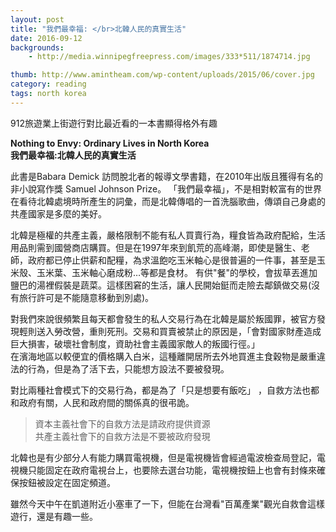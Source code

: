 ```yaml
---
layout: post
title: "我們最幸福: </br>北韓人民的真實生活"
date: 2016-09-12
backgrounds:
    - http://media.winnipegfreepress.com/images/333*511/1874714.jpg

thumb: http://www.amintheam.com/wp-content/uploads/2015/06/cover.jpg
category: reading
tags: north korea
---
```


912旅遊業上街遊行對比最近看的一本書顯得格外有趣

<b>Nothing to Envy: Ordinary Lives in North Korea</b>   
**我們最幸福:北韓人民的真實生活**

此書是Babara Demick 訪問脫北者的報導文學書籍，在2010年出版且獲得有名的非小說寫作獎 Samuel Johnson Prize。
「我們最幸福」，不是相對較富有的世界在看待北韓處境時所產生的詞彙，而是北韓傳唱的一首洗腦歌曲，傳頌自己身處的共產國家是多麼的美好。

北韓是極權的共產主義，嚴格限制不能有私人買賣行為，糧食皆為政府配給，生活用品則需到國營商店購買。但是在1997年來到飢荒的高峰潮，即使是醫生、老師，政府都已停止供薪和配糧，為求溫飽吃玉米軸心是很普遍的一件事，甚至是玉米殼、玉米葉、玉米軸心磨成粉…等都是食材。
有供&quot;餐&quot;的學校，會拔草丟進加鹽巴的湯裡假裝是蔬菜。這樣困窘的生活，讓人民開始鋌而走險去鄰鎮做交易(沒有旅行許可是不能隨意移動到別處)。

對我們來說很頻繁且每天都會發生的私人交易行為在北韓是屬於叛國罪，被官方發現輕則送入勞改營，重則死刑。交易和買賣被禁止的原因是，「會對國家財產造成巨大損害，破壞社會制度，資助社會主義國家敵人的叛國行徑。」  
在濱海地區以較便宜的價格購入白米，這種離開居所去外地買進主食穀物是嚴重違法的行為，但是為了活下去，只能想方設法不要被發現。

對比兩種社會模式下的交易行為，都是為了「只是想要有飯吃」 ，自救方法也都和政府有關，人民和政府間的關係真的很弔詭。   

>資本主義社會下的自救方法是請政府提供資源  
>共產主義社會下的自救方法是不要被政府發現

北韓也是有少部分人有能力購買電視機，但是電視機皆會經過電波檢查局登記，電視機只能固定在政府電視台上，也要除去選台功能，電視機按鈕上也會有封條來確保按鈕被設定在固定頻道。

雖然今天中午在凱道附近小塞車了一下，但能在台灣看&quot;百萬產業&quot;觀光自救會這樣遊行，還是有趣一些。
